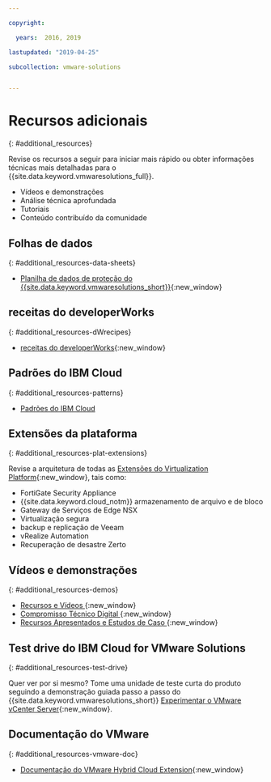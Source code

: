 ```yaml
---

copyright:

  years:  2016, 2019

lastupdated: "2019-04-25"

subcollection: vmware-solutions


---
```


# Recursos adicionais
{: #additional_resources}

Revise os recursos a seguir para iniciar mais rápido ou obter informações técnicas mais detalhadas para o {{site.data.keyword.vmwaresolutions_full}}.
* Vídeos e demonstrações
* Análise técnica aprofundada
* Tutoriais
* Conteúdo contribuído da comunidade

## Folhas de dados
{: #additional_resources-data-sheets}

* [Planilha de dados de proteção do {{site.data.keyword.vmwaresolutions_short}}](https://www.ibm.com/software/reports/compatibility/clarity-reports/report/html/softwareReqsForProduct?deliverableId=236C87407E7411E6BA51E79BE9476040){:new_window}

## receitas do developerWorks
{: #additional_resources-dWrecipes}

* [receitas do developerWorks](https://developer.ibm.com/recipes/tutorials/?s=VMware+Solutions){:new_window}

## Padrões do IBM Cloud
{: #additional_resources-patterns}

* [Padrões do IBM Cloud](https://ibmcloudpatterns.mybluemix.net/#862581F800007C53/862581F800007DD5/862581D000837B23)

## Extensões da plataforma
{: #additional_resources-plat-extensions}

Revise a arquitetura de todas as [Extensões
do Virtualization Platform](https://www.ibm.com/cloud/garage/architectures/virtualizationArchitecture/allvirtualizationextensions){:new_window}, tais como:
* FortiGate Security Appliance
* {{site.data.keyword.cloud_notm}}  armazenamento de arquivo e de bloco
* Gateway de Serviços de Edge NSX
* Virtualização segura
* backup e replicação de Veeam
* vRealize Automation
* Recuperação de desastre Zerto

## Vídeos e demonstrações
{: #additional_resources-demos}

* [ Recursos e Vídeos ](https://www.ibm.com/cloud/garage/architectures/virtualizationArchitecture/resources){:new_window}
* [ Compromisso Técnico Digital ](https://ibm-dte.mybluemix.net/vmware){:new_window}
* [ Recursos Apresentados e Estudos de Caso ](https://www.ibm.com/cloud/vmware/resources){:new_window}

## Test drive do IBM Cloud for VMware Solutions
{: #additional_resources-test-drive}

Quer ver por si mesmo? Tome uma unidade de teste curta do produto seguindo a demonstração guiada passo a passo do {{site.data.keyword.vmwaresolutions_short}} [Experimentar o VMware vCenter Server](https://cloudcontent.mybluemix.net/cloud/garage/demo/try-vmware-solutions){:new_window}.

## Documentação do VMware
{: #additional_resources-vmware-doc}

* [Documentação do VMware Hybrid Cloud Extension](https://cloud.vmware.com/vmware-hcx/resources){:new_window}

